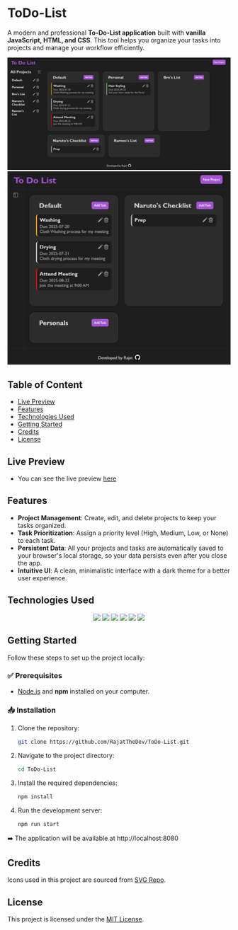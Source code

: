 # ToDo-List

A modern and professional **To-Do-List application** built with **vanilla JavaScript, HTML, and CSS**.  This tool helps you organize your tasks into projects and manage your workflow efficiently.

![Full Screen](./src/images/FullScreen%20Mode.png)
![Compact Screen](./src/images/Compact%20Mode.png)

## Table of Content

- [Live Preview](#live-preview)
- [Features](#features)
- [Technologies Used](#technologies-used)
- [Getting Started](#getting-started)
- [Credits](#credits)
- [License](#license)

## Live Preview

- You can see the live preview [here](https://rajatthedev.github.io/ToDo-List/)

## Features

- **Project Management**: Create, edit, and delete projects to keep your tasks organized.  
- **Task Prioritization**: Assign a priority level (High, Medium, Low, or None) to each task.  
- **Persistent Data**: All your projects and tasks are automatically saved to your browser's local storage, so your data persists even after you close the app.  
- **Intuitive UI**: A clean, minimalistic interface with a dark theme for a better user experience.  

## Technologies Used

<div align="center">

  <img src="https://img.shields.io/badge/HTML5-E34F26?style=for-the-badge&logo=html5&logoColor=white" />
  <img src="https://img.shields.io/badge/CSS3-1572B6?style=for-the-badge&logo=css3&logoColor=white" />
  <img src="https://img.shields.io/badge/JavaScript%20ES6-F7DF1E?style=for-the-badge&logo=javascript&logoColor=black" />
  <img src="https://img.shields.io/badge/Webpack-8DD6F9?style=for-the-badge&logo=webpack&logoColor=black" />
  <img src="https://img.shields.io/badge/NPM-CB3837?style=for-the-badge&logo=npm&logoColor=white" />
  <img src="https://img.shields.io/badge/GitHub%20Pages-222222?style=for-the-badge&logo=github&logoColor=white" />

</div> 

## Getting Started

Follow these steps to set up the project locally:

### ✅ Prerequisites
- [Node.js](https://nodejs.org/) and **npm** installed on your computer.

### 📥 Installation

1. Clone the repository:
   ```bash
   git clone https://github.com/RajatTheDev/ToDo-List.git
   ```

2. Navigate to the project directory:
    ```bash
    cd ToDo-List
    ```

3. Install the required dependencies:
    ```bash
    npm install
    ```

4. Run the development server:
    ```bash
    npm run start
    ```

➡️ The application will be available at http://localhost:8080

## Credits

Icons used in this project are sourced from [SVG Repo](https://www.svgrepo.com/).

## License

This project is licensed under the [MIT License](./LICENSE).